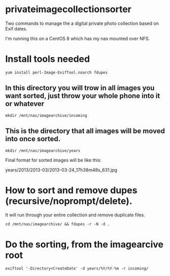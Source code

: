 # privateimagecollectionsorter
Two commands to manage the a digital private photo collection based on Exif dates.


I'm running this on a CentOS 8 which has my nas mounted over NFS.

# Install tools needed
```yum install perl-Image-ExifTool.noarch fdupes```



## In this directory you will trow in all images you want sorted, just throw your whole phone into it or whatever
```mkdir /mnt/nas/imagearchive/incoming```

## This is the directory that all images will be moved into once sorted.
```mkdir /mnt/nas/imagearchive/years```

Final format for sorted images will be like this:

years/2013/2013-03/2013-03-24_17h38m48s_631.jpg


# How to sort and remove dupes (recursive/noprompt/delete).
It will run through your entire collection and remove duplicate files.

```cd /mnt/nas/imagearchive/ && fdupes -r -N -d .```

# Do the sorting, from the imagearcive root
```exiftool '-Directory<CreateDate' -d years/%Y/%Y-%m -r incoming/```
